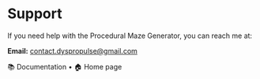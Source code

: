# Support

If you need help with the Procedural Maze Generator, you can reach me at:

**Email:** contact.dyspropulse@gmail.com 


📚 Documentation • 🏠 Home page
